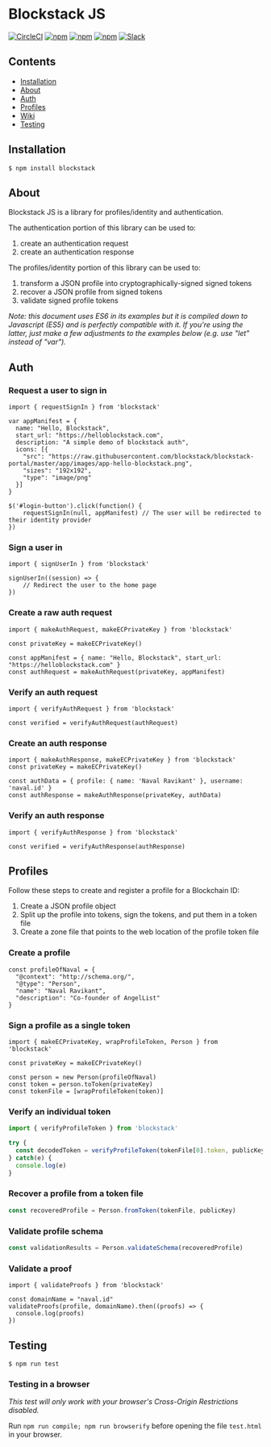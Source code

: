 # Blockstack JS

[![CircleCI](https://img.shields.io/circleci/project/blockstack/blockstack-js/master.svg)](https://circleci.com/gh/blockstack/blockstack-js/tree/master)
[![npm](https://img.shields.io/npm/l/blockstack.svg)](https://www.npmjs.com/package/blockstack)
[![npm](https://img.shields.io/npm/v/blockstack.svg)](https://www.npmjs.com/package/blockstack)
[![npm](https://img.shields.io/npm/dm/blockstack.svg)](https://www.npmjs.com/package/blockstack)
[![Slack](http://slack.blockstack.org/badge.svg)](http://slack.blockstack.org/)

## Contents

* [Installation](#installation)
* [About](#about)
* [Auth](#auth)
* [Profiles](#profiles)
* [Wiki](#wiki)
* [Testing](#testing)

## Installation

```
$ npm install blockstack
```

## About

Blockstack JS is a library for profiles/identity and authentication.

The authentication portion of this library can be used to:

1. create an authentication request
1. create an authentication response

The profiles/identity portion of this library can be used to:

1. transform a JSON profile into cryptographically-signed signed tokens
1. recover a JSON profile from signed tokens
1. validate signed profile tokens

*Note: this document uses ES6 in its examples but it is compiled down to Javascript (ES5) and is perfectly compatible with it. If you're using the latter, just make a few adjustments to the examples below (e.g. use "let" instead of "var").*

## Auth

### Request a user to sign in

```es6
import { requestSignIn } from 'blockstack'

var appManifest = {
  name: "Hello, Blockstack",
  start_url: "https://helloblockstack.com",
  description: "A simple demo of blockstack auth",
  icons: [{
    "src": "https://raw.githubusercontent.com/blockstack/blockstack-portal/master/app/images/app-hello-blockstack.png",
    "sizes": "192x192",
    "type": "image/png"
  }]
}

$('#login-button').click(function() {
    requestSignIn(null, appManifest) // The user will be redirected to their identity provider
})
```

### Sign a user in

```es6
import { signUserIn } from 'blockstack'

signUserIn((session) => {
    // Redirect the user to the home page
})

```

### Create a raw auth request

```es6
import { makeAuthRequest, makeECPrivateKey } from 'blockstack'

const privateKey = makeECPrivateKey()

const appManifest = { name: "Hello, Blockstack", start_url: "https://helloblockstack.com" }
const authRequest = makeAuthRequest(privateKey, appManifest)
```

### Verify an auth request

```es6
import { verifyAuthRequest } from 'blockstack'

const verified = verifyAuthRequest(authRequest)
```

### Create an auth response

```es6
import { makeAuthResponse, makeECPrivateKey } from 'blockstack'
const privateKey = makeECPrivateKey()

const authData = { profile: { name: 'Naval Ravikant' }, username: 'naval.id' }
const authResponse = makeAuthResponse(privateKey, authData)
```

### Verify an auth response

```
import { verifyAuthResponse } from 'blockstack'

const verified = verifyAuthResponse(authResponse)
```

## Profiles

Follow these steps to create and register a profile for a Blockchain ID:

1. Create a JSON profile object
2. Split up the profile into tokens, sign the tokens, and put them in a token file
3. Create a zone file that points to the web location of the profile token file

### Create a profile

```es6
const profileOfNaval = {
  "@context": "http://schema.org/",
  "@type": "Person",
  "name": "Naval Ravikant",
  "description": "Co-founder of AngelList"
}
```

### Sign a profile as a single token

```es6
import { makeECPrivateKey, wrapProfileToken, Person } from 'blockstack'

const privateKey = makeECPrivateKey()

const person = new Person(profileOfNaval)
const token = person.toToken(privateKey)
const tokenFile = [wrapProfileToken(token)]
```

### Verify an individual token

```js
import { verifyProfileToken } from 'blockstack'

try {
  const decodedToken = verifyProfileToken(tokenFile[0].token, publicKey)
} catch(e) {
  console.log(e)
}
```

### Recover a profile from a token file

```js
const recoveredProfile = Person.fromToken(tokenFile, publicKey)
```

### Validate profile schema

```js
const validationResults = Person.validateSchema(recoveredProfile)
```

### Validate a proof

```es6
import { validateProofs } from 'blockstack'

const domainName = "naval.id"
validateProofs(profile, domainName).then((proofs) => {
  console.log(proofs)
})
```

## Testing

```
$ npm run test
```

### Testing in a browser

*This test will only work with your browser's Cross-Origin Restrictions disabled.*

Run `npm run compile; npm run browserify` before opening the file `test.html`
in your browser.
